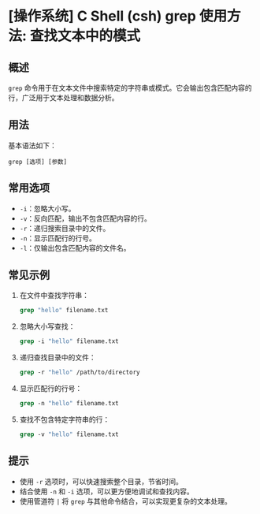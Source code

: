 # [操作系统] C Shell (csh) grep 使用方法: 查找文本中的模式

## 概述
`grep` 命令用于在文本文件中搜索特定的字符串或模式。它会输出包含匹配内容的行，广泛用于文本处理和数据分析。

## 用法
基本语法如下：
```
grep [选项] [参数]
```

## 常用选项
- `-i`：忽略大小写。
- `-v`：反向匹配，输出不包含匹配内容的行。
- `-r`：递归搜索目录中的文件。
- `-n`：显示匹配行的行号。
- `-l`：仅输出包含匹配内容的文件名。

## 常见示例
1. 在文件中查找字符串：
   ```csh
   grep "hello" filename.txt
   ```

2. 忽略大小写查找：
   ```csh
   grep -i "hello" filename.txt
   ```

3. 递归查找目录中的文件：
   ```csh
   grep -r "hello" /path/to/directory
   ```

4. 显示匹配行的行号：
   ```csh
   grep -n "hello" filename.txt
   ```

5. 查找不包含特定字符串的行：
   ```csh
   grep -v "hello" filename.txt
   ```

## 提示
- 使用 `-r` 选项时，可以快速搜索整个目录，节省时间。
- 结合使用 `-n` 和 `-i` 选项，可以更方便地调试和查找内容。
- 使用管道符 `|` 将 `grep` 与其他命令结合，可以实现更复杂的文本处理。